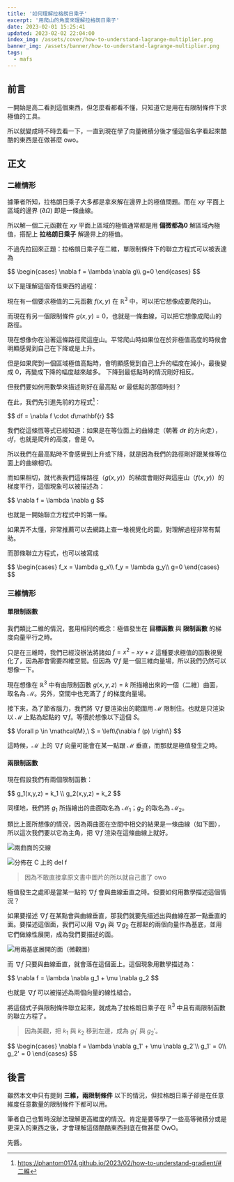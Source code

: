 ```yaml
---
title: '如何理解拉格朗日乘子'
excerpt: '用爬山的角度來理解拉格朗日乘子'
date: 2023-02-01 15:25:41
updated: 2023-02-02 22:04:00
index_img: /assets/cover/how-to-understand-lagrange-multiplier.png
banner_img: /assets/banner/how-to-understand-lagrange-multiplier.png
tags:
  - mafs
---
```


<!--Remove "@" before use-->

<!--@lp:skip-all-->
<!--@lp:skip-some-->

## 前言

一開始是高二看到這個東西，但怎麼看都看不懂，只知道它是用在有限制條件下求極值的工具。

所以就變成時不時去看一下，一直到現在學了向量微積分後才懂這個名字看起來酷酷的東西是在做甚麼 owo。

## 正文

### 二維情形

據筆者所知，拉格朗日乘子大多都是拿來解在邊界上的極值問題。而在 $xy$ 平面上區域的邊界 ($\partial\Omega$) 即是一條曲線。

所以解一個二元函數在 $xy$ 平面上區域的極值通常都是用 **偏微都為0** 解區域內極值，搭配上 **拉格朗日乘子** 解邊界上的極值。

不過先拉回來正題：拉格朗日乘子在二維，單限制條件下的聯立方程式可以被表達為

<p>
$$
\begin{cases}
\nabla f = \lambda \nabla g\\
g=0
\end{cases}
$$
</p>

以下是理解這個奇怪東西的過程：

現在有一個要求極值的二元函數 $f(x,y)$ 在 $\mathbb{R}^3$ 中，可以把它想像成要爬的山。

而現在有另一個限制條件 $g(x, y) = 0$，也就是一條曲線，可以把它想像成爬山的路徑。

現在想像你在沿著這條路徑爬這座山。平常爬山時如果位在於非極值高度的時候會明顯感覺到自己在下降或是上升。

但是如果爬到一個區域極值高點時，會明顯感覺到自己上升的幅度在減小，最後變成 $0$，再變成下降的幅度越來越多。
下降到最低點時的情況剛好相反。

但我們要如何用數學來描述剛好在最高點 or 最低點的那個時刻？

在此，我們先引進先前的方程式[^1]：

<p>
$$
df = \nabla f \cdot d\mathbf{r}
$$
</p>

我們從這條恆等式已經知道：如果是在等位面上的曲線走（朝著 $d\mathbf{r}$ 的方向走），$df$，也就是爬升的高度，會是 $0$。

所以我們在最高點時不會感覺到上升或下降，就是因為我們的路徑剛好跟某條等位面上的曲線相切。

而如果相切，就代表我們這條路徑（$g(x,y)$）的梯度會剛好與這座山（$f(x,y)$）的梯度平行，這個現象可以被描述為：

<p>
$$
\nabla f = \lambda \nabla g
$$
</p>

也就是一開始聯立方程式中的第一條。

如果弄不太懂，非常推薦可以去網路上查一堆視覺化的圖，對理解過程非常有幫助。

而那條聯立方程式，也可以被寫成

<p>
$$
\begin{cases}
f_x = \lambda g_x\\
f_y = \lambda g_y\\
g=0
\end{cases}
$$
</p>

### 三維情形

#### 單限制函數

我們類比二維的情況，套用相同的概念：極值發生在 **目標函數** 與 **限制函數** 的梯度向量平行之時。

只是在三維時，我們已經沒辦法將諸如 $f = x^2-xy+z$ 這種要求極值的函數視覺化了，因為那會需要四維空間。但因為 $\nabla f$ 是一個三維向量場，所以我們仍然可以想像一下。

現在想像在 $\mathbb{R}^3$ 中有由限制函數 $g(x,y,z) = k$ 所描繪出來的一個（二維）曲面，取名為 $\mathcal{M}$。另外，空間中也充滿了 $f$ 的梯度向量場。

接下來，為了節省腦力，我們將 $\nabla f$ 要渲染出的範圍用 $\mathcal{M}$ 限制住。也就是只渲染以 $\mathcal{M}$ 上點為起點的 $\nabla f$。等價於想像以下這個 $S$。

<p>
$$
\forall p \in \mathcal{M},\ S = \left\{\nabla f (p) \right\}
$$
</p>

這時候，$\mathcal{M}$ 上的 $\nabla f$ 向量可能會在某一點跟 $\mathcal{M}$ 垂直，而那就是極值發生之時。

#### 兩限制函數

現在假設我們有兩個限制函數：

<p>
$$
g_1(x,y,z) = k_1 \\
g_2(x,y,z) = k_2
$$
</p>

同樣地，我們將 $g_1$ 所描繪出的曲面取名為 $\mathcal{M}_1$；$g_2$ 的取名為 $\mathcal{M}_2$。

類比上面所想像的情況，因為兩曲面在空間中相交的結果是一條曲線（如下圖），所以這次我們要以它為主角，把 $\nabla f$ 渲染在這條曲線上就好。

![兩曲面的交線](/assets/contents/how-to-understand-lagrange-multiplier/p1.webp)

![分佈在 C 上的 del f](/assets/contents/how-to-understand-lagrange-multiplier/p2.webp)

> 因為不敢直接拿原文書中圖片的所以就自己畫了 owo

極值發生之處即是當某一點的 $\nabla f$ 會與曲線垂直之時。但要如何用數學描述這個情況？

如果要描述 $\nabla f$ 在某點會與曲線垂直，那我們就要先描述出與曲線在那一點垂直的面。要描述這個面，我們可以用 $\nabla g_1$ 與 $\nabla g_2$ 在那點的兩個向量作為基底，並用它們做線性展開，成為我們要描述的面。

![用兩基底展開的面（微觀圖）](/assets/contents/how-to-understand-lagrange-multiplier/p3.webp)

而 $\nabla f$ 只要與曲線垂直，就會落在這個面上。這個現象用數學描述為：

<p>
$$
\nabla f = \lambda \nabla g_1 + \mu \nabla g_2
$$
</p>

也就是 $\nabla f$ 可以被描述為兩個向量的線性組合。

將這個式子與限制條件聯立起來，就成為了拉格朗日乘子在 $\mathbb{R}^3$ 中且有兩限制函數的聯立方程了。

> 因為美觀，把 $k_1$ 與 $k_2$ 移到左邊，成為 $g_1'$ 與 $g_2'$。

<p>
$$
\begin{cases}
\nabla f = \lambda \nabla g_1' + \mu \nabla g_2'\\
g_1' = 0\\
g_2' = 0
\end{cases}
$$
</p>

## 後言

雖然本文中只有提到 **三維，兩限制條件** 以下的情況，但拉格朗日乘子卻是在任意維度任意數量的限制條件下都可以用。

筆者自己也暫時沒辦法理解更高維度的情況。肯定是要等學了一些高等微積分或是更深入的東西之後，才會理解這個酷酷東西到底在做甚麼 OwO。

先醬。

[^1]: https://phantom0174.github.io/2023/02/how-to-understand-gradient/#二維
